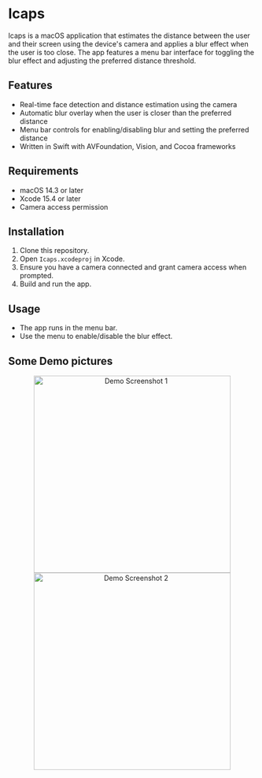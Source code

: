 # Icaps

Icaps is a macOS application that estimates the distance between the user and their screen using the device's camera and applies a blur effect when the user is too close. The app features a menu bar interface for toggling the blur effect and adjusting the preferred distance threshold.

## Features

- Real-time face detection and distance estimation using the camera
- Automatic blur overlay when the user is closer than the preferred distance
- Menu bar controls for enabling/disabling blur and setting the preferred distance
- Written in Swift with AVFoundation, Vision, and Cocoa frameworks

## Requirements

- macOS 14.3 or later
- Xcode 15.4 or later
- Camera access permission

## Installation

1. Clone this repository.
2. Open `Icaps.xcodeproj` in Xcode.
3. Ensure you have a camera connected and grant camera access when prompted.
4. Build and run the app.

## Usage

- The app runs in the menu bar.
- Use the menu to enable/disable the blur effect.

## Some Demo pictures
<p align="center">
	<img src="DemoPictures/Screenshot 2025-09-13 at 3.35.43 PM.png" alt="Demo Screenshot 1" width="400"/>
	<img src="DemoPictures/Screenshot 2025-09-13 at 5.56.50 PM.png" alt="Demo Screenshot 2" width="400"/>
</p>
